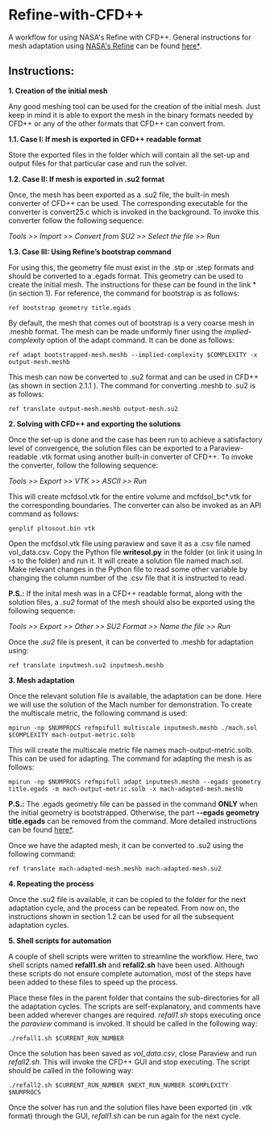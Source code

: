 # Refine-with-CFD++
A workflow for using NASA's Refine with CFD++. General instructions for mesh adaptation using [NASA's Refine](https://github.com/nasa/refine?tab=readme-ov-file) can be found [here*](https://github.com/aravind-balan/Mesh-Adaptation/tree/main).

## Instructions: 

**1. Creation of the initial mesh**

Any good meshing tool can be used for the creation of the initial mesh. Just keep in mind it is able to export the mesh in the binary formats needed by CFD++ or any of the other formats that CFD++ can convert from.

**1.1. Case I: If mesh is exported in CFD++ readable format**

Store the exported files in the folder which will contain all the set-up and output files for that particular case and run the solver.

**1.2. Case II: If mesh is exported in .su2 format**

Once, the mesh has been exported as a .su2 file, the built-in mesh converter of CFD++ can be used. The corresponding executable for the converter is convert25.c which is invoked in the background. To invoke this converter follow the following sequence:

*Tools >> Import >> Convert from SU2 >> Select the file >> Run*

**1.3. Case III: Using Refine’s bootstrap command**

For using this, the geometry file must exist in the .stp or .step formats and should be converted to a .egads format. This geometry can be used to create the initial mesh. The instructions for these can be found in the link * (in section 1). For reference, the command for bootstrap is as follows:
```
ref bootstrap geometry title.egads
```
By default, the mesh that comes out of bootstrap is a very coarse mesh in .meshb format. The mesh can be made uniformly finer using the *implied-complexity* option of the adapt command.
It can be done as follows:
```
ref adapt bootstrapped-mesh.meshb --implied-complexity $COMPLEXITY -x output-mesh.meshb
```
This mesh can now be converted to .su2 format and can be used in CFD++ (as shown in section 2.1.1 ). The command for converting .meshb to .su2 is as follows:
```
ref translate output-mesh.meshb output-mesh.su2
```
**2. Solving with CFD++ and exporting the solutions**

Once the set-up is done and the case has been run to achieve a satisfactory level of convergence, the solution files can be exported to a Paraview-readable .vtk format using another built-in converter of CFD++. To invoke the converter, follow the following sequence: 

*Tools >> Export >> VTK >> ASCII >> Run*

This will create mcfdsol.vtk for the entire volume and mcfdsol_bc*.vtk for the corresponding boundaries. The converter can also be invoked as an API command as follows:
```
genplif pltosout.bin vtk
```
Open the mcfdsol.vtk file using paraview and save it as a .csv file named vol_data.csv. Copy the Python file **writesol.py** in the folder (or link it using ln -s to the folder) and run it. It will create a solution file named mach.sol. Make relevant changes in the Python file to read some other variable by changing the column number of the .csv file that it is instructed to read.

**P.S.:** If the inital mesh was in a CFD++ readable format, along with the solution files, a *.su2* format of the mesh should also be exported using the following sequence:

*Tools >> Export >> Other >> SU2 Format >> Name the file >> Run*

Once the *.su2* file is present, it can be converted to .meshb for adaptation using:
```
ref translate inputmesh.su2 inputmesh.meshb
```
**3. Mesh adaptation**

Once the relevant solution file is available, the adaptation can be done. Here we will use the solution
of the Mach number for demonstration. To create the multiscale metric, the following command is used:
```
mpirun -np $NUMPROCS refmpifull multiscale inputmesh.meshb ./mach.sol $COMPLEXITY mach-output-metric.solb
```
This will create the multiscale metric file names mach-output-metric.solb. This can be used for adapting. The command for adapting the mesh is as follows:
```
mpirun -np $NUMPROCS refmpifull adapt inputmesh.meshb --egads geometry title.egads -m mach-output-metric.solb -x mach-adapted-mesh.meshb
```

**P.S.:** The .egads geometry file can be passed in the command **ONLY** when the initial geometry is bootstrapped. Otherwise, the part **--egads geometry title.egads** can be removed from the command. More detailed instructions can be found [here*](https://github.com/aravind-balan/Mesh-Adaptation/tree/main).

Once we have the adapted mesh, it can be converted to .su2 using the following command:
```
ref translate mach-adapted-mesh.meshb mach-adapted-mesh.su2
```
**4. Repeating the process**

Once the .su2 file is available, it can be copied to the folder for the next adaptation cycle, and the
process can be repeated. From now on, the instructions shown in section 1.2 can be used
for all the subsequent adaptation cycles.

**5. Shell scripts for automation**

A couple of shell scripts were written to streamline the workflow. Here, two shell scripts named **refall1.sh** and **refall2.sh** have been used. Although these scripts do not ensure complete automation, most of the steps have been added to these files to speed up the process.

Place these files in the parent folder that contains the sub-directories for all the adaptation cycles.
The scripts are self-explanatory, and comments have been added wherever changes are required. *refall1.sh* stops executing once the *paraview* command is invoked. It should be called in the following way:
```
./refall1.sh $CURRENT_RUN_NUMBER
```
Once the solution has been saved as *vol_data.csv*, close Paraview and run *refall2.sh*. This will invoke the CFD++ GUI and stop executing. The script should be called in the following way:
```
./refall2.sh $CURRENT_RUN_NUMBER $NEXT_RUN_NUMBER $COMPLEXITY $NUMPROCS
```
Once the solver has run and the solution files have been exported (in .vtk format) through the GUI, *refall1.sh* can be run again for the next cycle.
